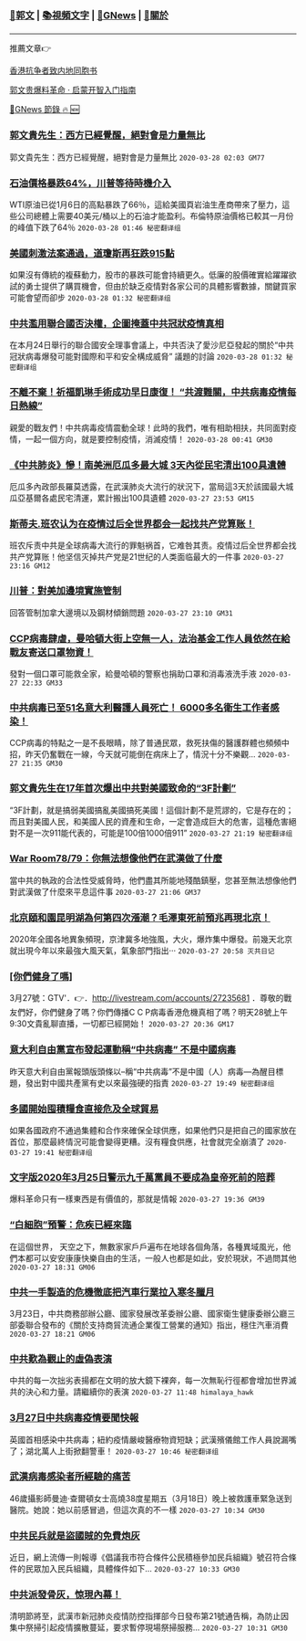 ###  [:eagle:郭文](https://github.com/ourhimalayas/txt) | [:books:視頻文字](https://github.com/ourhimalayas/txt/blob/master/content/README.md) | [:newspaper:GNews](https://github.com/ourhimalayas/txt/blob/master/content/gnews/README.md) | [:pray:關於](https://github.com/ourhimalayas/home/tree/master/about)
---

推薦文章:point_right:

[香港抗争者致内地同胞书](https://github.com/ourhimalayas/news/blob/master/2019/08/a_letter_from_the_hong_kong_people.md)

[郭文贵爆料革命 · 启蒙开智入门指南](https://github.com/ourhimalayas/txt/issues/1)

[:newspaper:GNews 節錄 :fire: :new:](https://github.com/ourhimalayas/txt/blob/master/content/gnews/README.md) 



### [郭文貴先生：西方已經覺醒，絕對會是力量無比](/content/gnews/1/README.md)

郭文貴先生：西方已經覺醒，絕對會是力量無比  `2020-03-28 02:03 GM77`

### [石油價格暴跌64%，川普等待時機介入](/content/gnews/2/README.md)

WTI原油已從1月6日的高點暴跌了66％，這給美國頁岩油生產商帶來了壓力，這些公司總體上需要40美元/桶以上的石油才能盈利。布倫特原油價格已較其一月份的峰值下跌了64％  `2020-03-28 01:46 秘密翻译组`

### [美國刺激法案通過，道瓊斯再狂跌915點](/content/gnews/3/README.md)

如果沒有傳統的複蘇動力，股市的暴跌可能會持續更久。低廉的股價確實給躍躍欲試的勇士提供了購買機會，但由於缺乏疫情對各家公司的具體影響數據，關鍵買家可能會望而卻步  `2020-03-28 01:32 秘密翻译组`

### [中共濫用聯合國否決權，企圖掩蓋中共冠狀疫情真相](/content/gnews/4/README.md)

在本月24日舉行的聯合國安全理事會議上，中共否決了愛沙尼亞發起的關於“中共冠狀病毒爆發可能對國際和平和安全構成威脅” 議題的討論  `2020-03-28 01:32 秘密翻译组`

### [不離不棄！祈福凱琳手術成功早日康復！ “共渡難關，中共病毒疫情每日熱線”](/content/gnews/5/README.md)

親愛的戰友們！中共病毒疫情震動全球！此時的我們，唯有相助相扶，共同面對疫情，一起一個方向，就是要控制疫情，消滅疫情！  `2020-03-28 00:41 GM30`

### [《中共肺炎》慘！南美洲厄瓜多最大城 3天內從民宅清出100具遺體](/content/gnews/6/README.md)

厄瓜多內政部長羅莫透露，在武漢肺炎大流行的狀況下，當局這3天於該國最大城瓜亞基爾各處民宅清運，累計搬出100具遺體  `2020-03-27 23:53 GM15`

### [斯蒂夫.班农认为在疫情过后全世界都会一起找共产党算账！](/content/gnews/7/README.md)

班农斥责中共是全球病毒大流行的罪魁祸首，它难咎其责。疫情过后全世界都会找共产党算账！他坚信灭掉共产党是21世纪的人类面临最大的一件事  `2020-03-27 23:16 GM12`

### [川普：對美加邊境實施管制](/content/gnews/8/README.md)

回答管制加拿大邊境以及鋼材傾銷問題  `2020-03-27 23:10 GM31`

### [CCP病毒肆虐，曼哈頓大街上空無一人，法治基金工作人員依然在給戰友寄送口罩物資！](/content/gnews/9/README.md)

發對一個口罩可能救全家，給曼哈頓的警察也捐助口罩和消毒液洗手液  `2020-03-27 22:33 GM33`

### [中共病毒已至51名意大利醫護人員死亡！ 6000多名衛生工作者感染！](/content/gnews/10/README.md)

CCP病毒的特點之一是不長眼睛，除了普通民眾，救死扶傷的醫護群體也頻頻中招，昨天仍奮戰在一線，今天就可能倒在病床上了，情況十分不樂觀...  `2020-03-27 21:35 GM30`

### [郭文貴先生在17年首次爆出中共對美國致命的“3F計劃”](/content/gnews/11/README.md)

“3F計劃，就是搞弱美國搞亂美國搞死美國！這個計劃不是荒謬的，它是存在的；而且對美國人民，和美國人民的資產和生命，一定會造成巨大的危害，這種危害絕對不是一次911能代表的，可能是100倍1000倍911”  `2020-03-27 21:19 秘密翻译组`

### [War Room78/79：你無法想像他們在武漢做了什麼](/content/gnews/12/README.md)

當中共的執政的合法性受威脅時，他們盡其所能地殘酷鎮壓，您甚至無法想像他們對武漢做了什麼來平息這件事  `2020-03-27 21:06 GM37`

### [北京頤和園昆明湖為何第四次漲潮？毛澤東死前預兆再現北京！](/content/gnews/13/README.md)

2020年全國各地異象頻現，京津冀多地強風，大火，爆炸集中爆發。前幾天北京就出現今年以來最強大風天氣，氣象部門指出···  `2020-03-27 20:58 灭共日记`

### [[你們健身了嗎]](/content/gnews/14/README.md)

3月27號：GTV&#039;．👉．http://livestream.com/accounts/27235681 ．尊敬的戰友們好，你們健身了嗎？你們傳播C C P病毒香港危機真相了嗎？明天28號上午9:30文貴亂聊直播，一切都已經開始！  `2020-03-27 20:36 GM17`

### [意大利自由黨宣布發起運動稱“中共病毒” 不是中國病毒](/content/gnews/15/README.md)

昨天意大利自由黨報頭版頭條以–稱“中共病毒”不是中國（人）病毒—為醒目標題，發出對中國共產黨有史以來最強硬的指責  `2020-03-27 19:49 秘密翻译组`

### [多國開始囤積糧食直接危及全球貿易](/content/gnews/16/README.md)

如果各國政府不通過集體和合作來確保全球供應，如果他們只是把自己的國家放在首位，那麼最終情況可能會變得更糟。沒有糧食供應，社會就完全崩潰了  `2020-03-27 19:41 秘密翻译组`

### [文字版2020年3月25日警示九千萬黨員不要成為皇帝死前的陪葬](/content/gnews/17/README.md)

爆料革命只有一樣東西是有價值的，那就是情報  `2020-03-27 19:36 GM39`

### [“白細胞”預警：危疾已經來臨](/content/gnews/18/README.md)

在這個世界， 天空之下，無數家家戶戶遍布在地球各個角落，各種異域風光，他們本都可以安安康康快樂自由的生活，一般人也都是如此，安於現狀，不過問其他  `2020-03-27 18:31 GM06`

### [中共一手製造的危機徹底把汽車行業拉入寒冬臘月](/content/gnews/19/README.md)

3月23日，中共商務部辦公廳、國家發展改革委辦公廳、國家衛生健康委辦公廳三部委聯合發布的《關於支持商貿流通企業復工營業的通知》指出，穩住汽車消費  `2020-03-27 18:21 GM06`

### [中共歎為觀止的虛偽表演](/content/gnews/20/README.md)

中共的每一次拙劣表揚都在文明的放大鏡下裸奔，每一次無恥行徑都會增加世界滅共的決心和力量。請繼續你的表演  `2020-03-27 11:48 himalaya_hawk`

### [3月27日中共病毒疫情要聞快報](/content/gnews/21/README.md)

英國首相感染中共病毒；紐約疫情嚴峻醫療物資短缺；武漢殯儀館工作人員說漏嘴了；湖北萬人上街掀翻警車！  `2020-03-27 10:46 秘密翻译组`

### [武漢病毒感染者所經驗的痛苦](/content/gnews/22/README.md)

46歲攝影師曼迪·查爾頓女士高燒38度星期五（3月18日）晚上被救護車緊急送到醫院。她說：她以前感冒過，但這次真的不一樣  `2020-03-27 10:34 GM30`

### [中共民兵就是盜國賊的免費炮灰](/content/gnews/23/README.md)

近日，網上流傳一則報導《倡議我市符合條件公民積極參加民兵組織》號召符合條件的民眾加入民兵組織，具體條件如下...  `2020-03-27 10:33 GM30`

### [中共派發骨灰，惊現內幕！](/content/gnews/24/README.md)

清明節將至，武漢市新冠肺炎疫情防控指揮部今日發布第21號通告稱，為防止因集中祭掃引起疫情擴散蔓延，要求暫停現場祭掃服務...  `2020-03-27 10:31 GM30`

